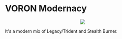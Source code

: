 # VORON Modernacy

<p align="center">
  <img src="Pics/main-view.png">
</p>

It's a modern mix of Legacy/Trident and Stealth Burner.

